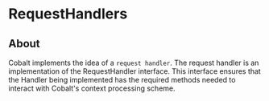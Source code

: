 # RequestHandlers

## About
Cobalt implements the idea of a `request handler`. The request handler is an implementation of the RequestHandler interface. This interface ensures that the Handler being implemented has the required methods needed to interact with Cobalt's context processing scheme.